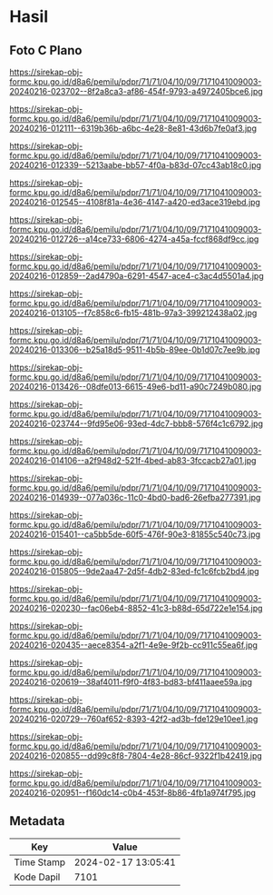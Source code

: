 # Hasil

## Foto C Plano

https://sirekap-obj-formc.kpu.go.id/d8a6/pemilu/pdpr/71/71/04/10/09/7171041009003-20240216-023702--8f2a8ca3-af86-454f-9793-a4972405bce6.jpg

https://sirekap-obj-formc.kpu.go.id/d8a6/pemilu/pdpr/71/71/04/10/09/7171041009003-20240216-012111--6319b36b-a6bc-4e28-8e81-43d6b7fe0af3.jpg

https://sirekap-obj-formc.kpu.go.id/d8a6/pemilu/pdpr/71/71/04/10/09/7171041009003-20240216-012339--5213aabe-bb57-4f0a-b83d-07cc43ab18c0.jpg

https://sirekap-obj-formc.kpu.go.id/d8a6/pemilu/pdpr/71/71/04/10/09/7171041009003-20240216-012545--4108f81a-4e36-4147-a420-ed3ace319ebd.jpg

https://sirekap-obj-formc.kpu.go.id/d8a6/pemilu/pdpr/71/71/04/10/09/7171041009003-20240216-012726--a14ce733-6806-4274-a45a-fccf868df9cc.jpg

https://sirekap-obj-formc.kpu.go.id/d8a6/pemilu/pdpr/71/71/04/10/09/7171041009003-20240216-012859--2ad4790a-6291-4547-ace4-c3ac4d5501a4.jpg

https://sirekap-obj-formc.kpu.go.id/d8a6/pemilu/pdpr/71/71/04/10/09/7171041009003-20240216-013105--f7c858c6-fb15-481b-97a3-399212438a02.jpg

https://sirekap-obj-formc.kpu.go.id/d8a6/pemilu/pdpr/71/71/04/10/09/7171041009003-20240216-013306--b25a18d5-9511-4b5b-89ee-0b1d07c7ee9b.jpg

https://sirekap-obj-formc.kpu.go.id/d8a6/pemilu/pdpr/71/71/04/10/09/7171041009003-20240216-013426--08dfe013-6615-49e6-bd11-a90c7249b080.jpg

https://sirekap-obj-formc.kpu.go.id/d8a6/pemilu/pdpr/71/71/04/10/09/7171041009003-20240216-023744--9fd95e06-93ed-4dc7-bbb8-576f4c1c6792.jpg

https://sirekap-obj-formc.kpu.go.id/d8a6/pemilu/pdpr/71/71/04/10/09/7171041009003-20240216-014106--a2f948d2-521f-4bed-ab83-3fccacb27a01.jpg

https://sirekap-obj-formc.kpu.go.id/d8a6/pemilu/pdpr/71/71/04/10/09/7171041009003-20240216-014939--077a036c-11c0-4bd0-bad6-26efba277391.jpg

https://sirekap-obj-formc.kpu.go.id/d8a6/pemilu/pdpr/71/71/04/10/09/7171041009003-20240216-015401--ca5bb5de-60f5-476f-90e3-81855c540c73.jpg

https://sirekap-obj-formc.kpu.go.id/d8a6/pemilu/pdpr/71/71/04/10/09/7171041009003-20240216-015805--9de2aa47-2d5f-4db2-83ed-fc1c6fcb2bd4.jpg

https://sirekap-obj-formc.kpu.go.id/d8a6/pemilu/pdpr/71/71/04/10/09/7171041009003-20240216-020230--fac06eb4-8852-41c3-b88d-65d722e1e154.jpg

https://sirekap-obj-formc.kpu.go.id/d8a6/pemilu/pdpr/71/71/04/10/09/7171041009003-20240216-020435--aece8354-a2f1-4e9e-9f2b-cc911c55ea6f.jpg

https://sirekap-obj-formc.kpu.go.id/d8a6/pemilu/pdpr/71/71/04/10/09/7171041009003-20240216-020619--38af4011-f9f0-4f83-bd83-bf411aaee59a.jpg

https://sirekap-obj-formc.kpu.go.id/d8a6/pemilu/pdpr/71/71/04/10/09/7171041009003-20240216-020729--760af652-8393-42f2-ad3b-fde129e10ee1.jpg

https://sirekap-obj-formc.kpu.go.id/d8a6/pemilu/pdpr/71/71/04/10/09/7171041009003-20240216-020855--dd99c8f8-7804-4e28-86cf-9322f1b42419.jpg

https://sirekap-obj-formc.kpu.go.id/d8a6/pemilu/pdpr/71/71/04/10/09/7171041009003-20240216-020951--f160dc14-c0b4-453f-8b86-4fb1a974f795.jpg


## Metadata

| Key        | Value               |
| ---------- | ------------------- |
| Time Stamp | 2024-02-17 13:05:41 |
| Kode Dapil | 7101                |



